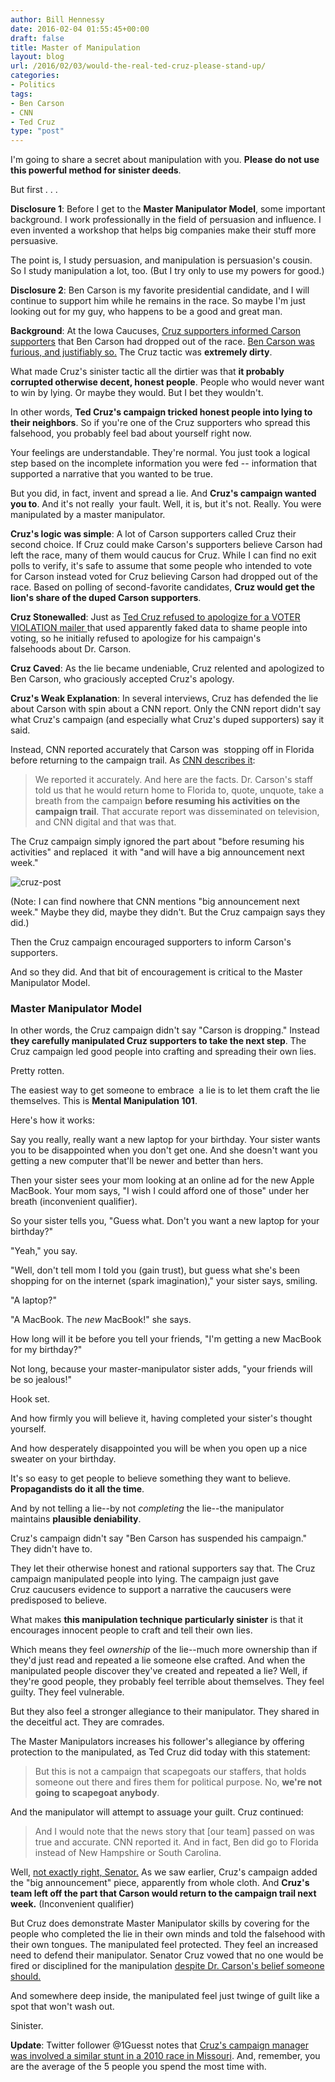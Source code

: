 ```yaml
---
author: Bill Hennessy
date: 2016-02-04 01:55:45+00:00
draft: false
title: Master of Manipulation
layout: blog
url: /2016/02/03/would-the-real-ted-cruz-please-stand-up/
categories:
- Politics
tags:
- Ben Carson
- CNN
- Ted Cruz
type: "post"
---
```


I'm going to share a secret about manipulation with you. **Please do not use this powerful method for sinister deeds**.

But first . . .

**Disclosure 1**: Before I get to the **Master Manipulator Model**, some important background. I work professionally in the field of persuasion and influence. I even invented a workshop that helps big companies make their stuff more persuasive.

The point is, I study persuasion, and manipulation is persuasion's cousin. So I study manipulation a lot, too. (But I try only to use my powers for good.)

**Disclosure 2**: Ben Carson is my favorite presidential candidate, and I will continue to support him while he remains in the race. So maybe I'm just looking out for my guy, who happens to be a good and great man.

**Background**: At the Iowa Caucuses, [Cruz supporters informed Carson supporters](https://time.com/4203730/ben-carson-ted-cruz-caucus-dirty-tricks/) that Ben Carson had dropped out of the race. [Ben Carson was furious, and justifiably so.](https://www.christianpost.com/news/cruz-dirty-tricks-deceit-steal-supporters-ben-carson-iowa-caucus-156568/) The Cruz tactic was **extremely dirty**.

What made Cruz's sinister tactic all the dirtier was that **it probably corrupted otherwise decent, honest people**. People who would never want to win by lying. Or maybe they would. But I bet they wouldn't.

In other words, **Ted Cruz's campaign tricked honest people into lying to their neighbors**. So if you're one of the Cruz supporters who spread this falsehood, you probably feel bad about yourself right now.

Your feelings are understandable. They're normal. You just took a logical step based on the incomplete information you were fed -- information that supported a narrative that you wanted to be true.

But you did, in fact, invent and spread a lie. And **Cruz's campaign wanted you to**. And it's not really  your fault. Well, it is, but it's not. Really. You were manipulated by a master manipulator.

**Cruz's logic was simple**: A lot of Carson supporters called Cruz their second choice. If Cruz could make Carson's supporters believe Carson had left the race, many of them would caucus for Cruz. While I can find no exit polls to verify, it's safe to assume that some people who intended to vote for Carson instead voted for Cruz believing Carson had dropped out of the race. Based on polling of second-favorite candidates, **Cruz would get the lion's share of the duped Carson supporters**.

**Cruz Stonewalled**: Just as [Ted Cruz refused to apologize for a VOTER VIOLATION mailer ](https://hennessysview.com/2016/01/31/cruzs-epic-facepalm/)that used apparently faked data to shame people into voting, so he initially refused to apologize for his campaign's falsehoods about Dr. Carson.

**Cruz Caved**: As the lie became undeniable, Cruz relented and apologized to Ben Carson, who graciously accepted Cruz's apology.

**Cruz's Weak Explanation**: In several interviews, Cruz has defended the lie about Carson with spin about a CNN report. Only the CNN report didn't say what Cruz's campaign (and especially what Cruz's duped supporters) say it said.

Instead, CNN reported accurately that Carson was  stopping off in Florida before returning to the campaign trail. As [CNN describes it](https://www.politico.com/blogs/on-media/2016/02/baldwin-cruz-218698):



> We reported it accurately. And here are the facts. Dr. Carson's staff told us that he would return home to Florida to, quote, unquote, take a breath from the campaign **before resuming his activities on the campaign trail**. That accurate report was disseminated on television, and CNN digital and that was that.



The Cruz campaign simply ignored the part about "before resuming his activities" and replaced  it with "and will have a big announcement next week."

![cruz-post](https://hennessysview.com/wp-content/uploads/2016/02/cruz-post-300x256.jpg)


(Note: I can find nowhere that CNN mentions "big announcement next week." Maybe they did, maybe they didn't. But the Cruz campaign says they did.)

Then the Cruz campaign encouraged supporters to inform Carson's supporters.

And so they did. And that bit of encouragement is critical to the Master Manipulator Model.



### Master Manipulator Model



In other words, the Cruz campaign didn't say "Carson is dropping." Instead **they carefully manipulated Cruz supporters to take the next step**. The Cruz campaign led good people into crafting and spreading their own lies.

Pretty rotten.

The easiest way to get someone to embrace  a lie is to let them craft the lie themselves. This is **Mental Manipulation 101**.

Here's how it works:

Say you really, really want a new laptop for your birthday. Your sister wants you to be disappointed when you don't get one. And she doesn't want you getting a new computer that'll be newer and better than hers.

Then your sister sees your mom looking at an online ad for the new Apple MacBook. Your mom says, "I wish I could afford one of those" under her breath (inconvenient qualifier).

So your sister tells you, "Guess what. Don't you want a new laptop for your birthday?"

"Yeah," you say.

"Well, don't tell mom I told you (gain trust), but guess what she's been shopping for on the internet (spark imagination)," your sister says, smiling.

"A laptop?"

"A MacBook. The _new_ MacBook!" she says.

How long will it be before you tell your friends, "I'm getting a new MacBook for my birthday?"

Not long, because your master-manipulator sister adds, "your friends will be so jealous!"

Hook set.

And how firmly you will believe it, having completed your sister's thought yourself.

And how desperately disappointed you will be when you open up a nice sweater on your birthday.

It's so easy to get people to believe something they want to believe. **Propagandists do it all the time**.

And by not telling a lie--by not _completing_ the lie--the manipulator maintains **plausible deniability**.

Cruz's campaign didn't say "Ben Carson has suspended his campaign." They didn't have to.

They let their otherwise honest and rational supporters say that. The Cruz campaign manipulated people into lying. The campaign just gave Cruz caucusers evidence to support a narrative the caucusers were predisposed to believe.

What makes **this manipulation technique particularly sinister** is that it encourages innocent people to craft and tell their own lies.

Which means they feel _ownership_ of the lie--much more ownership than if they'd just read and repeated a lie someone else crafted. And when the manipulated people discover they've created and repeated a lie? Well, if they're good people, they probably feel terrible about themselves. They feel guilty. They feel vulnerable.

But they also feel a stronger allegiance to their manipulator. They shared in the deceitful act. They are comrades.

The Master Manipulators increases his follower's allegiance by offering protection to the manipulated, as Ted Cruz did today with this statement:



> But this is not a campaign that scapegoats our staffers, that holds someone out there and fires them for political purpose. No, **we're not going to scapegoat anybody**.



And the manipulator will attempt to assuage your guilt. Cruz continued:



> And I would note that the news story that [our team] passed on was true and accurate. CNN reported it. And in fact, Ben did go to Florida instead of New Hampshire or South Carolina.



Well, [not exactly right, Senator.](https://money.cnn.com/2016/02/03/media/ted-cruz-ben-carson-cnn-controversy/index.html) As we saw earlier, Cruz's campaign added the "big announcement" piece, apparently from whole cloth. And **Cruz's team left off the part that Carson would return to the campaign trail next week.** (Inconvenient qualifier)

But Cruz does demonstrate Master Manipulator skills by covering for the people who completed the lie in their own minds and told the falsehood with their own tongues. The manipulated feel protected. They feel an increased need to defend their manipulator. Senator Cruz vowed that no one would be fired or disciplined for the manipulation [despite Dr. Carson's belief someone should.](https://www.businessinsider.com/carson-cruz-should-fire-lying-staffers-2016-2)

And somewhere deep inside, the manipulated feel just twinge of guilt like a spot that won't wash out.

Sinister.

**Update**: Twitter follower @1Guesst notes that [Cruz's campaign manager was involved a similar stunt in a 2010 race in Missouri](https://www.missourinet.com/2010/10/29/eckersley-calls-e-mail-a-hoax-says-hes-still-in-the-race-audio/). And, remember, you are the average of the 5 people you spend the most time with.
